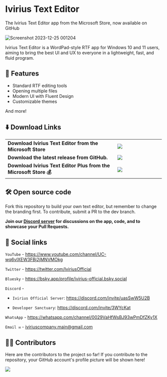 # Ivirius Text Editor


The Ivirius Text Editor app from the Microsoft Store, now available on GitHub

![Screenshot 2023-12-25 001204](https://github.com/IviriusMain/Ivirius-Text-Editor/assets/106150547/43e0aef5-5b22-4750-9250-a2c5baecb8f0)

Ivirius Text Editor is a WordPad-style RTF app for Windows 10 and 11 users, aiming to bring the best UI and UX to everyone in a lightweight, fast, and fluid program.

## 🌟 Features

- Standard RTF editing tools
- Opening multiple files
- Modern UI with Fluent Design
- Customizable themes

And more!

## ⬇️ Download Links

<table>
  <tr>
    <td width="70%">
      <b>Download Ivirius Text Editor from the Microsoft Store</b>
    <td width="30%">
      <a href="https://apps.microsoft.com/detail/9mv281zzf51p"><img src="https://github.com/IviriusMain/Ivirius-Text-Editor/assets/90309290/68dc127e-f50d-4a53-a4d3-bd499a7271dc"/></a>
    </td>
  </tr>
  <tr>
    <td width="70%">
      <b>Download the latest release from GitHub.</b>
    </td>
    <td width="30%">
      <a href="https://github.com/IviriusMain/Ivirius-Text-Editor/releases/latest"><img src="https://i.imgur.com/ydZp1wW.png"/></a>
    </td>
  </tr>
  <tr>
    <td width="70%">
      <b>Download Ivirius Text Editor Plus from the Microsoft Store 💰</b>
    </td>
    <td width="30%">
      <a href="https://www.microsoft.com/store/productId/9N4T9H9182J5?ocid=pdpshare"><img src="https://github.com/IviriusMain/Ivirius-Text-Editor/assets/90309290/68dc127e-f50d-4a53-a4d3-bd499a7271dc"/></a>
    </td>
  </tr>
</table>

## 🛠️ Open source code

Fork this repository to build your own text editor, but remember to change the branding first. To contribute, submit a PR to the dev branch.

**Join our [Discord server](https://discord.com/invite/uasSwW5U2B) for discussions on the app, code, and to showcase your Pull Requests.**

## 💬 Social links

`YouTube` - https://www.youtube.com/channel/UC-wq6vlXEW3FBj2jMNVMOkg

`Twitter` - https://twitter.com/IviriusOfficial

`Bluesky` - https://bsky.app/profile/ivirius-official.bsky.social

`Discord` -

- `Ivirius Official Server`: https://discord.com/invite/uasSwW5U2B

- `Developer Sanctuary`: https://discord.com/invite/3WYcKat

`WhatsApp` - https://whatsapp.com/channel/0029VaHfWsBJ93wPmDfZKy1X

`Email ✉️` - iviriuscompany.main@gmail.com

## 🧑‍💻 Contributors

Here are the contributors to the project so far! If you contribute to the repository, your GitHub account's profile picture will be shown here!


<a href="https://github.com/IviriusMain/Ivirius-Text-Editor/graphs/contributors">
  <img src="https://contrib.rocks/image?repo=IviriusMain/Ivirius-Text-Editor" />
</a>
